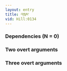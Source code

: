 ```yaml
---
layout: entry
title: འཁུམ་
vid: Hill:0134
---
```

### Dependencies (N = 0)


### Two overt arguments


### Three overt arguments
